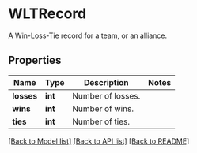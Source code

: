 # WLTRecord

A Win-Loss-Tie record for a team, or an alliance.
## Properties
Name | Type | Description | Notes
------------ | ------------- | ------------- | -------------
**losses** | **int** | Number of losses. | 
**wins** | **int** | Number of wins. | 
**ties** | **int** | Number of ties. | 

[[Back to Model list]](../README.md#documentation-for-models) [[Back to API list]](../README.md#documentation-for-api-endpoints) [[Back to README]](../README.md)


